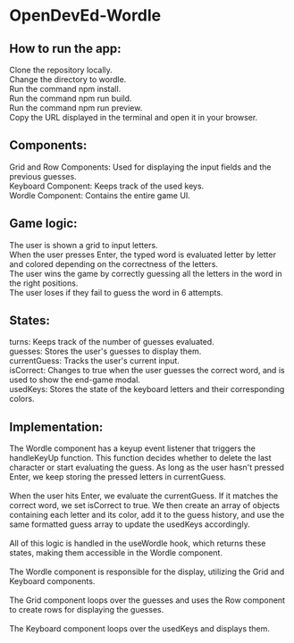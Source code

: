 # OpenDevEd-Wordle

## How to run the app:

Clone the repository locally.</br>
Change the directory to wordle.</br>
Run the command npm install.</br>
Run the command npm run build.</br>
Run the command npm run preview.</br>
Copy the URL displayed in the terminal and open it in your browser.</br>

## Components:

Grid and Row Components: Used for displaying the input fields and the previous guesses.</br>
Keyboard Component: Keeps track of the used keys.</br>
Wordle Component: Contains the entire game UI.</br>

## Game logic:

The user is shown a grid to input letters.</br>
When the user presses Enter, the typed word is evaluated letter by letter and colored depending on the correctness of the letters.</br>
The user wins the game by correctly guessing all the letters in the word in the right positions.</br>
The user loses if they fail to guess the word in 6 attempts.</br>

## States:

turns: Keeps track of the number of guesses evaluated.</br>
guesses: Stores the user's guesses to display them.</br>
currentGuess: Tracks the user's current input.</br>
isCorrect: Changes to true when the user guesses the correct word, and is used to show the end-game modal.</br>
usedKeys: Stores the state of the keyboard letters and their corresponding colors.</br>

## Implementation:

The Wordle component has a keyup event listener that triggers the handleKeyUp function. This function decides whether to delete the last character or start evaluating the guess. As long as the user hasn't pressed Enter, we keep storing the pressed letters in currentGuess.</br></br>
When the user hits Enter, we evaluate the currentGuess. If it matches the correct word, we set isCorrect to true. We then create an array of objects containing each letter and its color, add it to the guess history, and use the same formatted guess array to update the usedKeys accordingly.</br></br>
All of this logic is handled in the useWordle hook, which returns these states, making them accessible in the Wordle component.</br></br>
The Wordle component is responsible for the display, utilizing the Grid and Keyboard components.</br></br>
The Grid component loops over the guesses and uses the Row component to create rows for displaying the guesses.</br></br>
The Keyboard component loops over the usedKeys and displays them.